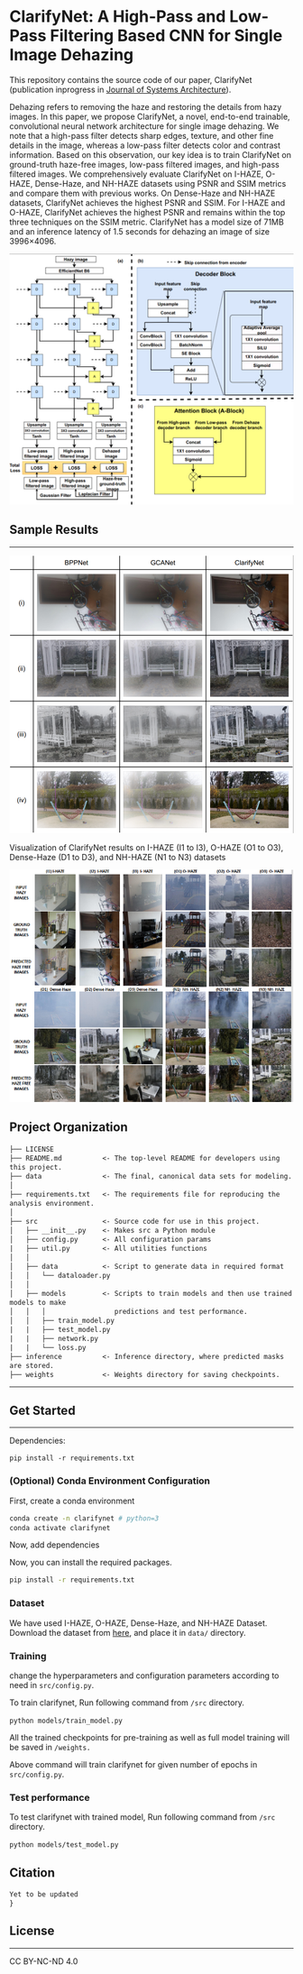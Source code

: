 ClarifyNet: A High-Pass and Low-Pass Filtering Based CNN for Single Image Dehazing
==============================

This repository contains the source code of our paper, ClarifyNet (publication inprogress in <a href="https://www.sciencedirect.com/journal/journal-of-systems-architecture">Journal of Systems Architecture</a>).

Dehazing refers to removing the haze and restoring the details from hazy images. In this paper, we propose ClarifyNet, a novel, end-to-end trainable, convolutional neural network architecture for single image dehazing. We note that a high-pass filter detects sharp edges, texture, and other fine details in the image, whereas a low-pass filter detects color and contrast information. Based on this observation, our key idea is to train ClarifyNet on ground-truth haze-free images, low-pass filtered images, and high-pass filtered images. We comprehensively evaluate ClarifyNet on I-HAZE, O-HAZE, Dense-Haze, and NH-HAZE datasets using PSNR and SSIM metrics and compare them with previous works. On Dense-Haze and NH-HAZE datasets, ClarifyNet achieves the highest PSNR and SSIM. For I-HAZE and O-HAZE, ClarifyNet achieves the highest PSNR and remains within the top three techniques on the SSIM metric. ClarifyNet has a model size of 71MB and an inference latency of 1.5 seconds for dehazing an image of size 3996×4096.

<img src="reports/figures/Model_Architecture.png">

## Sample Results
<hr>

<p align="center"><img src="reports/figures/Qualitative_Results.png" width="840"></p>

Visualization of ClarifyNet results on I-HAZE (I1 to I3), O-HAZE (O1 to O3), Dense-Haze (D1 to D3),
and NH-HAZE (N1 to N3) datasets

<p align="center"><img src="reports/figures/Results.png" width="840"></p>

Project Organization
------------

    ├── LICENSE
    ├── README.md          <- The top-level README for developers using this project.
    ├── data               <- The final, canonical data sets for modeling.
    │
    ├── requirements.txt   <- The requirements file for reproducing the analysis environment.
    │
    ├── src                <- Source code for use in this project.
    │   ├── __init__.py    <- Makes src a Python module
    │   ├── config.py      <- All configuration params
    |   ├── util.py        <- All utilities functions
    │   │
    │   ├── data           <- Script to generate data in required format
    │   │   └── dataloader.py
    │   │
    │   ├── models         <- Scripts to train models and then use trained models to make
    │   │   │                 predictions and test performance.
    │   │   ├── train_model.py
    |   |   ├── test_model.py
    |   |   ├── network.py
    |   |   └── loss.py
    ├── inference          <- Inference directory, where predicted masks are stored.
    ├── weights            <- Weights directory for saving checkpoints.
--------

## Get Started
<hr>
Dependencies:

```
pip install -r requirements.txt
```

### (Optional) Conda Environment Configuration

First, create a conda environment
```bash
conda create -n clarifynet # python=3
conda activate clarifynet
```

Now, add dependencies

Now, you can install the required packages.
```bash
pip install -r requirements.txt
```

### Dataset

We have used  I-HAZE, O-HAZE, Dense-Haze, and NH-HAZE Dataset. Download the dataset from <a href="google.com">here</a>, and place it in ```data/``` directory. 

### Training

change the hyperparameters and configuration parameters according to need in ```src/config.py```.

To train clarifynet, Run following command from ```/src``` directory.

```python models/train_model.py``` 

All the trained checkpoints for pre-training as well as full model training will be saved in ```/weights.```

Above command will train clarifynet for given number of epochs in ```src/config.py```.

### Test performance

To test clarifynet with trained model, Run following command from ```/src``` directory.

```python models/test_model.py ``` 

## Citation
```
Yet to be updated
}
```
## License
<hr>
CC BY-NC-ND 4.0
